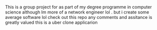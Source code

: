 This is a group project for as part of my degree programme in computer science although Im more of a network engineer lol .
but i create some average software lol check  out this  repo any comments and assitance is greatly valued 
this is a uber clone applicarion 
